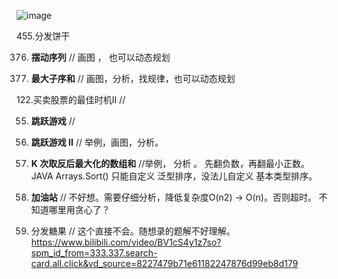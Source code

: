 ![image](https://user-images.githubusercontent.com/67401289/178138227-09644523-64b4-4820-9057-2b70a2f56709.png)

455.分发饼干    

376. **摆动序列**  //  画图 ， 也可以动态规划

53. **最大子序和**  // 画图，分析，找规律，也可以动态规划

122.买卖股票的最佳时机II  //

55. **跳跃游戏**  // 

378. **跳跃游戏 II**  // 举例，画图，分析。

1005. **K 次取反后最大化的数组和**  //举例， 分析 。 先翻负数，再翻最小正数。 JAVA Arrays.Sort() 只能自定义 泛型排序，没法儿自定义 基本类型排序。

134. **加油站**  // 不好想。需要仔细分析，降低复杂度O(n2) -> O(n)。否则超时。 不知道哪里用贪心了？

135. 分发糖果  // 这个直接不会。随想录的题解不好理解。https://www.bilibili.com/video/BV1cS4y1z7so?spm_id_from=333.337.search-card.all.click&vd_source=8227479b71e61182247876d99eb8d179

